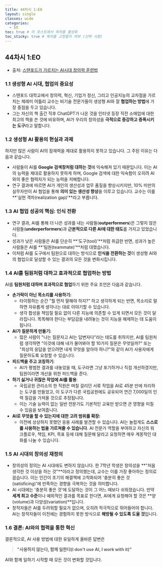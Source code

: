 ```yaml
---
title: 44차시 1:EO
layout: single
classes: wide
categories:
  - EO
toc: true # 이 포스트에서 목차를 활성화
toc_sticky: true # 목차를 고정할지 여부 (선택 사항)
---
```


## 44차시 1:EO

- 출처: [스탠포드가 가르치는 AI시대 창의력 훈련법](https://www.youtube.com/watch?v=rSS5yM74zeo)

### 1.1  **생성형 AI 시대, 협업의 중요성**
*   스탠포드 대학교에서 창의력, 혁신, 기업가 정신, 그리고 인공지능의 교차점을 가르치는 제레미 어틀리 교수는 비기술 전문가들이 생성형 AI와 잘 **협업하는 방법**에 가장 중점을 두고 있습니다. 
*   그는 자신의 책 출간 직후 ChatGPT가 나온 것을 인터넷 등장 직전 소매업에 대한 최고의 책을 쓴 것에 비유하며, AI가 우리의 창의성을 **극적으로 증강하고 증폭시키는 도구**라고 말합니다.

### 1.2  **생성형 AI 활용의 현실과 과제**
하지만 많은 사람이 AI의 잠재력을 제대로 활용하지 못하고 있습니다. 그 주된 이유는 다음과 같습니다.

*   사람들이 AI를 **Google 검색창처럼 대하는 것**에 익숙해져 있기 때문입니다. 이는 AI의 능력을 제대로 활용하지 못하게 하며, Google 검색에 대한 익숙함이 오히려 AI와의 좋은 협력자가 되는 능력을 저해합니다.
*   연구 결과에 따르면 AI가 개인의 생산성과 업무 품질을 향상시키지만, 10% 미만의 실무자만이 AI 협업을 통해 **의미 있는 생산성 향상**을 이루고 있습니다. 교수는 이를 **'실현 격차(realization gap)'**라고 부릅니다.

### 1.3  **AI 협업 성공의 핵심: 인식 전환**
*   연구 결과, AI를 통해 더 나은 성과를 내는 사람들(**outperformers**)은 그렇지 않은 사람들(**underperformers**)과 **근본적으로 다른 AI에 대한 태도**를 가지고 있었습니다. 
*    성과가 낮은 사람들은 AI를 단순히 **'도구(tool)'**처럼 취급한 반면, 성과가 높은 사람들은 AI를 **'팀원(teammate)'**처럼 대했습니다. 
*   이처럼 AI를 도구에서 팀원으로 대하는 방식으로 **인식을 전환하는 것**이 생성형 AI와의 협업으로 달성할 수 있는 결과의 모든 것을 변화시킵니다.   


### 1.4  **AI를 팀원처럼 대하고 효과적으로 협업하는 방법**
AI를 **팀원처럼 대하며 효과적으로 협업**하기 위한 주요 조언은 다음과 같습니다.

*   **손가락이 아닌 목소리를 사용하기:** 
    *   타이핑하는 순간 "뭘 먼저 말해야 하지?" 하고 생각하게 되는 반면, 목소리로 말하면 자유롭게 생각나는 대로 이야기할 수 있습니다. 
    *   생각 합성을 책임질 필요 없이 다른 지능에 의존할 수 있게 되면서 모든 것이 달라집니다. 똑똑해야 한다는 부담감을 내려놓는 것이 지능을 해제하는 데 도움이 됩니다.
*   **AI가 질문하게 만들기:** 
    *   많은 사람이 "나는 질문자고 AI는 답변자다"라는 태도를 취하지만, AI를 팀원처럼 생각하면 "이것에 대해 내가 물어봐야 할 10가지 질문은 무엇일까?" 또는 "최상의 응답을 얻으려면 내게 무엇을 알아야 하니?"와 같이 AI가 사용자에게 질문하도록 요청할 수 있습니다.
*   **피드백을 주고 코칭하기**: 
    *   AI가 평범한 결과를 내놓았을 때, 도구라면 그냥 포기하거나 직접 개선하겠지만, 팀원이라면 개선을 위한 피드백을 준다.
*   **하기 싫거나 귀찮은 작업에 AI를 활용**: 
    *   국립공원 관리소의 한 직원은 며칠 걸리던 서류 작업을 AI로 45분 만에 처리하는 도구를 만들었고, 이 도구가 다른 국립공원에도 공유되어 연간 7,000일의 인력 절감을 가져올 것으로 추정됩니다. 
    *   이는 기술 능력이 없는 일반 전문가도 기본적인 교육만 받으면 큰 영향을 미칠 수 있음을 보여줍니다.
*   **AI로 무엇을 할 수 있는지에 대한 고려 범위를 확장:** 
    *   이전에 상상하지 못했던 응용 사례를 발견할 수 있습니다. AI는 놀랍게도 **스스로를 사용하는 법을 가르쳐줄 수 있습니다**. AI 전문가 역할을 부여하고 자신의 워크플로우, 책임, KPI, 목표 등에 대해 질문해 달라고 요청하면 매우 계몽적인 대화를 나눌 수 있습니다.

### 1.5  **AI 시대의 창의성 재정의**
*   창의성의 정의는 AI 시대에도 변하지 않습니다. 한 7학년 학생은 창의성을 **"처음 생각한 것 이상을 하는 것"**이라고 정의했는데, 교수는 이를 가장 좋아하는 정의로 꼽습니다. 이는 인간이 초기의 해결책에 고착화되어 '충분히 좋은 것(satisficing)'에 만족하는 경향을 극복하는 것을 의미합니다. 
*   AI 시대에는 '충분히 좋은 것'에 도달하는 것이 그 어느 때보다 쉬워졌습니다. 만약 **세계 최고 수준**이나 예외적인 결과를 목표로 한다면, AI에게 요청해야 할 것은 **양(volume)과 다양성(variation)**입니다. 
*   창작자들은 AI를 두려워할 필요가 없으며, 오히려 적극적으로 뛰어들어야 합니다. AI는 창작자들이 이전에는 경험하지 못한 방식으로 **해방될 수 있도록 도울 것**입니다.

### 1.6  **결론: AI와의 협력을 통한 혁신**
결론적으로, AI 사용 방법에 대한 유일하게 올바른 답변은
> **"사용하지 않는다, 함께 일한다(I don't use AI, I work with it)"**

AI와 함께 일하기 시작할 때 모든 것이 변화할 것입니다.












